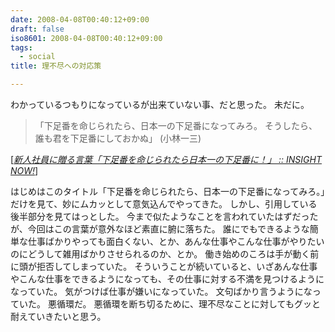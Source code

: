 ```yaml
---
date: 2008-04-08T00:40:12+09:00
draft: false
iso8601: 2008-04-08T00:40:12+09:00
tags:
  - social
title: 理不尽への対応策

---
```


わかっているつもりになっているが出来ていない事、だと思った。
未だに。

<blockquote cite="http://www.insightnow.jp/article/1137" title="Source: 新人社員に贈る言葉「下足番を命じられたら日本一の下足番に！」 :: INSIGHT NOW!; Accessed Date: 3/28/2008" class="blockquote">
「下足番を命じられたら、日本一の下足番になってみろ。
そうしたら、誰も君を下足番にしておかぬ」
(小林一三)
</blockquote>
<div class="cite"> [<cite><a href="http://www.insightnow.jp/article/1137">新人社員に贈る言葉「下足番を命じられたら日本一の下足番に！」 :: INSIGHT NOW!</a></cite>] </div>

はじめはこのタイトル「下足番を命じられたら、日本一の下足番になってみろ。」だけを見て、妙にムカッとして意気込んでやってきた。
しかし、引用している後半部分を見てはっとした。
今まで似たようなことを言われていたはずだったが、今回はこの言葉が意外なほど素直に腑に落ちた。
誰にでもできるような簡単な仕事ばかりやっても面白くない、とか、あんな仕事やこんな仕事がやりたいのにどうして雑用ばかりさせられるのか、とか。
働き始めのころは手が動く前に頭が拒否してしまっていた。
そういうことが続いていると、いざあんな仕事やこんな仕事をできるようになっても、その仕事に対する不満を見つけるようになっていた。
気がつけば仕事が嫌いになっていた。
文句ばかり言うようになっていた。
悪循環だ。
悪循環を断ち切るために、理不尽なことに対してもグッと耐えていきたいと思う。
